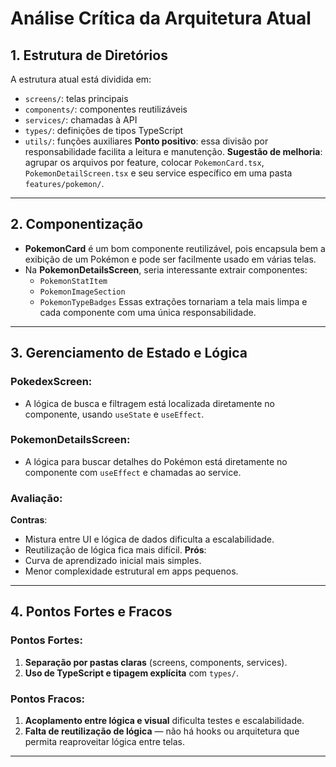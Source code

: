 # Análise Crítica da Arquitetura Atual

## 1. Estrutura de Diretórios
A estrutura atual está dividida em:
- `screens/`: telas principais 
- `components/`: componentes reutilizáveis 
- `services/`: chamadas à API
- `types/`: definições de tipos TypeScript
- `utils/`: funções auxiliares
**Ponto positivo**: essa divisão por responsabilidade facilita a leitura e manutenção.
**Sugestão de melhoria**: agrupar os arquivos por feature, colocar `PokemonCard.tsx`, `PokemonDetailScreen.tsx` e seu service específico em uma pasta `features/pokemon/`.

---

## 2. Componentização
- **PokemonCard** é um bom componente reutilizável, pois encapsula bem a exibição de um Pokémon e pode ser facilmente usado em várias telas.
- Na **PokemonDetailsScreen**, seria interessante extrair componentes:
  - `PokemonStatItem`
  - `PokemonImageSection`
  - `PokemonTypeBadges`
Essas extrações tornariam a tela mais limpa e cada componente com uma única responsabilidade.

---

## 3. Gerenciamento de Estado e Lógica
### PokedexScreen:
- A lógica de busca e filtragem está localizada diretamente no componente, usando `useState` e `useEffect`.
### PokemonDetailsScreen:
- A lógica para buscar detalhes do Pokémon está diretamente no componente com `useEffect` e chamadas ao service.

### Avaliação:
**Contras**:
- Mistura entre UI e lógica de dados dificulta a escalabilidade.
- Reutilização de lógica fica mais difícil.
**Prós**:
- Curva de aprendizado inicial mais simples.
- Menor complexidade estrutural em apps pequenos.

---

## 4. Pontos Fortes e Fracos
### Pontos Fortes:
1. **Separação por pastas claras** (screens, components, services).
2. **Uso de TypeScript e tipagem explícita** com `types/`.

### Pontos Fracos:
1. **Acoplamento entre lógica e visual** dificulta testes e escalabilidade.
2. **Falta de reutilização de lógica** — não há hooks ou arquitetura que permita reaproveitar lógica entre telas.

---
